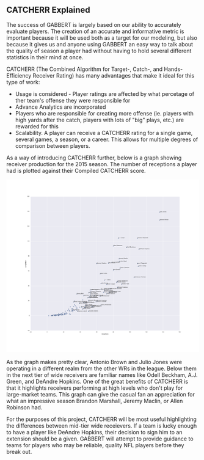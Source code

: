 ## CATCHERR Explained

The success of GABBERT is largely based on our ability to accurately evaluate players. The creation of an accurate and informative metric is important because it will be used both as a target for our modeling, but also because it gives us and anyone using GABBERT an easy way to talk about the quality of season a player had without having to hold several different statistics in their mind at once. 

CATCHERR (The Combined Algorithm for Target-, Catch-, and Hands-Efficiency Receiver Rating) has many advantages that make it ideal for this type of work: 
  * Usage is considered - Player ratings are affected by what percetage of ther team's offense they were responsible for
  * Advance Analytics are incorporated
  * Players who are responsible for creating more offense (ie. players with high yards after the catch, players with lots of "big" plays, etc.) are rewarded for this
  * Scalability. A player can receive a CATCHERR rating for a single game, several games, a season, or a career. This allows for multiple degrees of comparison between players. 

As a way of introducing CATCHERR further, below is a graph showing receiver production for the 2015 season. The number of receptions a player had is plotted against their Compiled CATCHERR score.

![Catches vs CATCHER](https://raw.githubusercontent.com/cl65610/GABBERT/master/wide_receivers/top_2015.png "Catches Vs. CATCHERR")

As the graph makes pretty clear, Antonio Brown and Julio Jones were operating in a different realm from the other WRs in the league. Below them in the next tier of wide receivers are familiar names like Odell Beckham, A.J. Green, and DeAndre Hopkins. One of the great benefits of CATCHERR is that it highlights receivers performing at high levels who don't play for large-market teams. This graph can give the casual fan an appreciation for what an impressive season Brandon Marshall, Jeremy Maclin, or Allen Robinson had. 

For the purposes of this project, CATCHERR will be most useful highlighting the differences between mid-tier wide receievers. If a team is lucky enough to have a player like DeAndre Hopkins, their decision to sign him to an extension should be a given. GABBERT will attempt to provide guidance to teams for players who may be reliable, quality NFL players before they break out. 
